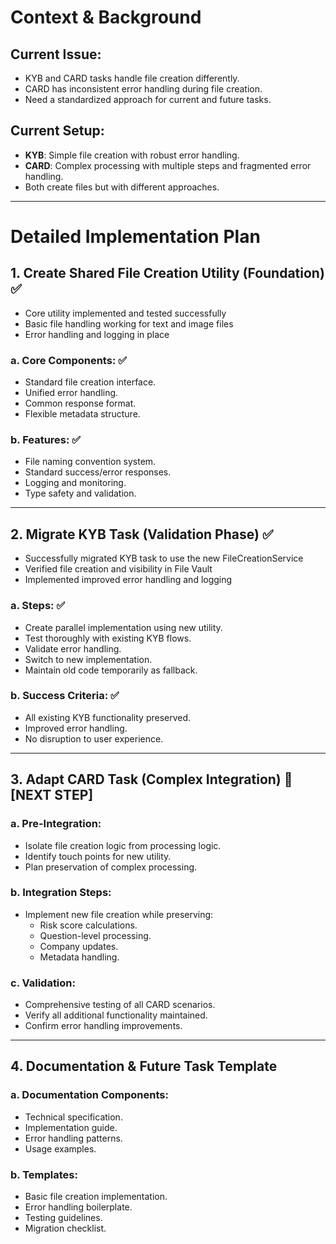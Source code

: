 # Context & Background

## Current Issue:
- KYB and CARD tasks handle file creation differently.
- CARD has inconsistent error handling during file creation.
- Need a standardized approach for current and future tasks.

## Current Setup:
- **KYB**: Simple file creation with robust error handling.
- **CARD**: Complex processing with multiple steps and fragmented error handling.
- Both create files but with different approaches.

---

# Detailed Implementation Plan

## 1. Create Shared File Creation Utility (Foundation) ✅
- Core utility implemented and tested successfully
- Basic file handling working for text and image files
- Error handling and logging in place

### a. Core Components: ✅
- Standard file creation interface.
- Unified error handling.
- Common response format.
- Flexible metadata structure.

### b. Features: ✅
- File naming convention system.
- Standard success/error responses.
- Logging and monitoring.
- Type safety and validation.

---

## 2. Migrate KYB Task (Validation Phase) ✅
- Successfully migrated KYB task to use the new FileCreationService
- Verified file creation and visibility in File Vault
- Implemented improved error handling and logging

### a. Steps: ✅
- Create parallel implementation using new utility.
- Test thoroughly with existing KYB flows.
- Validate error handling.
- Switch to new implementation.
- Maintain old code temporarily as fallback.

### b. Success Criteria: ✅
- All existing KYB functionality preserved.
- Improved error handling.
- No disruption to user experience.

---

## 3. Adapt CARD Task (Complex Integration) 🔄 [NEXT STEP]

### a. Pre-Integration:
- Isolate file creation logic from processing logic.
- Identify touch points for new utility.
- Plan preservation of complex processing.

### b. Integration Steps:
- Implement new file creation while preserving:
  - Risk score calculations.
  - Question-level processing.
  - Company updates.
  - Metadata handling.

### c. Validation:
- Comprehensive testing of all CARD scenarios.
- Verify all additional functionality maintained.
- Confirm error handling improvements.

---

## 4. Documentation & Future Task Template

### a. Documentation Components:
- Technical specification.
- Implementation guide.
- Error handling patterns.
- Usage examples.

### b. Templates:
- Basic file creation implementation.
- Error handling boilerplate.
- Testing guidelines.
- Migration checklist.